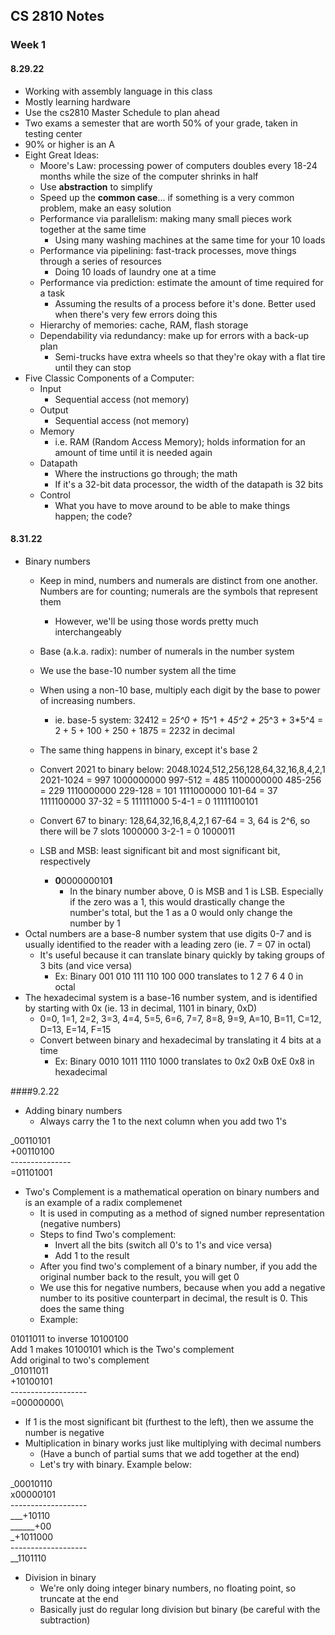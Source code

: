 ## CS 2810 Notes
### Week 1

#### 8.29.22

* Working with assembly language in this class
* Mostly learning hardware
* Use the cs2810 Master Schedule to plan ahead
* Two exams a semester that are worth 50% of your grade, taken in testing center
* 90% or higher is an A
* Eight Great Ideas:
  * Moore's Law: processing power of computers doubles every 18-24 months while the size of the computer shrinks in half
  * Use **abstraction** to simplify
  * Speed up the **common case**... if something is a very common problem, make an easy solution
  * Performance via parallelism: making many small pieces work together at the same time
    * Using many washing machines at the same time for your 10 loads
  * Performance via pipelining: fast-track processes, move things through a series of resources
    * Doing 10 loads of laundry one at a time
  * Performance via prediction: estimate the amount of time required for a task
    * Assuming the results of a process before it's done. Better used when there's very few errors doing this
  * Hierarchy of memories: cache, RAM, flash storage
  * Dependability via redundancy: make up for errors with a back-up plan
    * Semi-trucks have extra wheels so that they're okay with a flat tire until they can stop
* Five Classic Components of a Computer:
  * Input
    * Sequential access (not memory)
  * Output
    * Sequential access (not memory)
  * Memory
    * i.e. RAM (Random Access Memory); holds information for an amount of time until it is needed again
  * Datapath
    * Where the instructions go through; the math
    * If it's a 32-bit data processor, the width of the datapath is 32 bits
  * Control
    * What you have to move around to be able to make things happen; the code?

#### 8.31.22

* Binary numbers
  * Keep in mind, numbers and numerals are distinct from one another. Numbers are for counting; numerals are the symbols that represent them
    * However, we'll be using those words pretty much interchangeably
  * Base (a.k.a. radix): number of numerals in the number system
  * We use the base-10 number system all the time
  * When using a non-10 base, multiply each digit by the base to power of increasing numbers.
    * ie. base-5 system: 32412 = 2*5^0 + 1*5^1 + 4*5^2 + 2*5^3 + 3*5^4 = 2 + 5 + 100 + 250 + 1875 = 2232 in decimal
  * The same thing happens in binary, except it's base 2
  * Convert 2021 to binary below:
2048.1024,512,256,128,64,32,16,8,4,2,1
2021-1024 = 997
1000000000
997-512 = 485
1100000000
485-256 = 229
1110000000
229-128 = 101
1111000000
101-64 = 37
1111100000
37-32 = 5
111111000
5-4-1 = 0
11111100101

  * Convert 67 to binary:
128,64,32,16,8,4,2,1
67-64 = 3, 64 is 2^6, so there will be 7 slots
1000000
3-2-1 = 0
1000011

  * LSB and MSB: least significant bit and most significant bit, respectively
    * **0**000000010**1**
      * In the binary number above, 0 is MSB and 1 is LSB. Especially if the zero was a 1, this would drastically change the number's total, but the 1 as a 0 would only change the number by 1
* Octal numbers are a base-8 number system that use digits 0-7 and is usually identified to the reader with a leading zero (ie. 7 = 07 in octal)
  * It's useful because it can translate binary quickly by taking groups of 3 bits (and vice versa)
    * Ex: Binary 001 010 111 110 100 000 translates to 1 2 7 6 4 0 in octal
* The hexadecimal system is a base-16 number system, and is identified by starting with 0x (ie. 13 in decimal, 1101 in binary, 0xD)
  * 0=0, 1=1, 2=2, 3=3, 4=4, 5=5, 6=6, 7=7, 8=8, 9=9, A=10, B=11, C=12, D=13, E=14, F=15
  * Convert between binary and hexadecimal by translating it 4 bits at a time
    * Ex: Binary 0010 1011 1110 1000 translates to 0x2 0xB 0xE 0x8 in hexadecimal

####9.2.22

* Adding binary numbers
  * Always carry the 1 to the next column when you add two 1's
  
_00110101\
+00110100\
---------------\
=01101001

* Two's Complement is a mathematical operation on binary numbers and is an example of a radix complemenet
  * It is used in computing as a method of signed number representation (negative numbers)
  * Steps to find Two's complement:
    * Invert all the bits (switch all 0's to 1's and vice versa)
    * Add 1 to the result
  * After you find two's complement of a binary number, if you add the original number back to the result, you will get 0
  * We use this for negative numbers, because when you add a negative number to its positive counterpart in decimal, the result is 0. This does the same thing
  * Example: 
  
01011011 to inverse 10100100\
Add 1 makes 10100101 which is the Two's complement\
Add original to two's complement\
_01011011\
+10100101\
-------------------\
=00000000\

* If 1 is the most significant bit (furthest to the left), then we assume the number is negative
* Multiplication in binary works just like multiplying with decimal numbers
  * (Have a bunch of partial sums that we add together at the end)
  * Let's try with binary. Example below:

_00010110\
x00000101\
-------------------\
___+10110\
______+00\
_+1011000\
-------------------\
__1101110

* Division in binary
  * We're only doing integer binary numbers, no floating point, so truncate at the end
  * Basically just do regular long division but binary (be careful with the subtraction)
